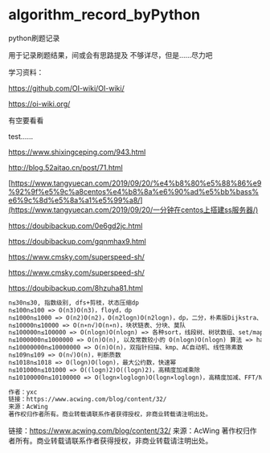 # algorithm_record_byPython
python刷题记录


用于记录刷题结果，间或会有思路提及
不够详尽，但是……尽力吧







学习资料：

https://github.com/OI-wiki/OI-wiki/

https://oi-wiki.org/

有空要看看

test……







https://www.shixingceping.com/943.html

http://blog.52aitao.cn/post/71.html

[https://www.tangyuecan.com/2019/09/20/%e4%b8%80%e5%88%86%e9%92%9f%e5%9c%a8centos%e4%b8%8a%e6%90%ad%e5%bb%bass%e6%9c%8d%e5%8a%a1%e5%99%a8/](https://www.tangyuecan.com/2019/09/20/一分钟在centos上搭建ss服务器/)

https://doubibackup.com/0e6gd2jc.html

https://doubibackup.com/gqnmhax9.html

https://www.cmsky.com/superspeed-sh/

https://www.cmsky.com/superspeed-sh/

https://doubibackup.com/8hzuha81.html





```markdown
n≤30n≤30, 指数级别, dfs+剪枝，状态压缩dp
n≤100n≤100 => O(n3)O(n3)，floyd，dp
n≤1000n≤1000 => O(n2)O(n2)，O(n2logn)O(n2logn)，dp，二分，朴素版Dijkstra、朴素版Prim、Bellman-Ford
n≤10000n≤10000 => O(n∗n√)O(n∗n)，块状链表、分块、莫队
n≤100000n≤100000 => O(nlogn)O(nlogn) => 各种sort，线段树、树状数组、set/map、heap、拓扑排序、dijkstra+heap、prim+heap、spfa、求凸包、求半平面交、二分
n≤1000000n≤1000000 => O(n)O(n), 以及常数较小的 O(nlogn)O(nlogn) 算法 => hash、双指针扫描、并查集，kmp、AC自动机，常数比较小的 O(nlogn)O(nlogn) 的做法：sort、树状数组、heap、dijkstra、spfa
n≤10000000n≤10000000 => O(n)O(n)，双指针扫描、kmp、AC自动机、线性筛素数
n≤109n≤109 => O(n√)O(n)，判断质数
n≤1018n≤1018 => O(logn)O(logn)，最大公约数，快速幂
n≤101000n≤101000 => O((logn)2)O((logn)2)，高精度加减乘除
n≤10100000n≤10100000 => O(logn×loglogn)O(logn×loglogn)，高精度加减、FFT/NTT

作者：yxc
链接：https://www.acwing.com/blog/content/32/
来源：AcWing
著作权归作者所有。商业转载请联系作者获得授权，非商业转载请注明出处。
```



链接：https://www.acwing.com/blog/content/32/
来源：AcWing
著作权归作者所有。商业转载请联系作者获得授权，非商业转载请注明出处。
